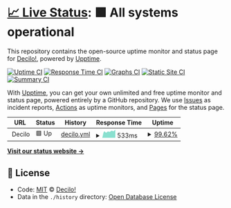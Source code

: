 # [📈 Live Status](https://status.decilo.ar): <!--live status--> **🟩 All systems operational**

This repository contains the open-source uptime monitor and status page for [Decilo!](https://decilo.ar), powered by [Upptime](https://github.com/upptime/upptime).

[![Uptime CI](https://github.com/koj-co/upptime/workflows/Uptime%20CI/badge.svg)](https://github.com/koj-co/upptime/actions?query=workflow%3A%22Uptime+CI%22)
[![Response Time CI](https://github.com/koj-co/upptime/workflows/Response%20Time%20CI/badge.svg)](https://github.com/koj-co/upptime/actions?query=workflow%3A%22Response+Time+CI%22)
[![Graphs CI](https://github.com/koj-co/upptime/workflows/Graphs%20CI/badge.svg)](https://github.com/koj-co/upptime/actions?query=workflow%3A%22Graphs+CI%22)
[![Static Site CI](https://github.com/koj-co/upptime/workflows/Static%20Site%20CI/badge.svg)](https://github.com/koj-co/upptime/actions?query=workflow%3A%22Static+Site+CI%22)
[![Summary CI](https://github.com/koj-co/upptime/workflows/Summary%20CI/badge.svg)](https://github.com/koj-co/upptime/actions?query=workflow%3A%22Summary+CI%22)

With [Upptime](https://upptime.js.org), you can get your own unlimited and free uptime monitor and status page, powered entirely by a GitHub repository. We use [Issues](https://github.com/decilo/decilo_upttime/issues) as incident reports, [Actions](https://github.com/decilo/decilo_upttime/actions) as uptime monitors, and [Pages](https://status.decilo.ar) for the status page.

<!--start: status pages-->
<!-- This summary is generated by Upptime (https://github.com/upptime/upptime) -->
<!-- Do not edit this manually, your changes will be overwritten -->
<!-- prettier-ignore -->
| URL | Status | History | Response Time | Uptime |
| --- | ------ | ------- | ------------- | ------ |
| <img alt="" src="https://favicons.githubusercontent.com/null" height="13"> Decilo | 🟩 Up | [decilo.yml](https://github.com/decilo/decilo_upptime/commits/master/history/decilo.yml) | <details><summary><img alt="Response time graph" src="./graphs/decilo/response-time-week.png" height="20"> 533ms</summary><br><a href="https://status.decilo.ar/history/decilo"><img alt="Response time 1813" src="https://img.shields.io/endpoint?url=https%3A%2F%2Fraw.githubusercontent.com%2Fdecilo%2Fdecilo_upptime%2Fmaster%2Fapi%2Fdecilo%2Fresponse-time.json"></a><br><a href="https://status.decilo.ar/history/decilo"><img alt="24-hour response time 647" src="https://img.shields.io/endpoint?url=https%3A%2F%2Fraw.githubusercontent.com%2Fdecilo%2Fdecilo_upptime%2Fmaster%2Fapi%2Fdecilo%2Fresponse-time-day.json"></a><br><a href="https://status.decilo.ar/history/decilo"><img alt="7-day response time 533" src="https://img.shields.io/endpoint?url=https%3A%2F%2Fraw.githubusercontent.com%2Fdecilo%2Fdecilo_upptime%2Fmaster%2Fapi%2Fdecilo%2Fresponse-time-week.json"></a><br><a href="https://status.decilo.ar/history/decilo"><img alt="30-day response time 1813" src="https://img.shields.io/endpoint?url=https%3A%2F%2Fraw.githubusercontent.com%2Fdecilo%2Fdecilo_upptime%2Fmaster%2Fapi%2Fdecilo%2Fresponse-time-month.json"></a><br><a href="https://status.decilo.ar/history/decilo"><img alt="1-year response time 1813" src="https://img.shields.io/endpoint?url=https%3A%2F%2Fraw.githubusercontent.com%2Fdecilo%2Fdecilo_upptime%2Fmaster%2Fapi%2Fdecilo%2Fresponse-time-year.json"></a></details> | <details><summary><a href="https://status.decilo.ar/history/decilo">99.62%</a></summary><a href="https://status.decilo.ar/history/decilo"><img alt="All-time uptime 99.64%" src="https://img.shields.io/endpoint?url=https%3A%2F%2Fraw.githubusercontent.com%2Fdecilo%2Fdecilo_upptime%2Fmaster%2Fapi%2Fdecilo%2Fuptime.json"></a><br><a href="https://status.decilo.ar/history/decilo"><img alt="24-hour uptime 97.37%" src="https://img.shields.io/endpoint?url=https%3A%2F%2Fraw.githubusercontent.com%2Fdecilo%2Fdecilo_upptime%2Fmaster%2Fapi%2Fdecilo%2Fuptime-day.json"></a><br><a href="https://status.decilo.ar/history/decilo"><img alt="7-day uptime 99.62%" src="https://img.shields.io/endpoint?url=https%3A%2F%2Fraw.githubusercontent.com%2Fdecilo%2Fdecilo_upptime%2Fmaster%2Fapi%2Fdecilo%2Fuptime-week.json"></a><br><a href="https://status.decilo.ar/history/decilo"><img alt="30-day uptime 99.64%" src="https://img.shields.io/endpoint?url=https%3A%2F%2Fraw.githubusercontent.com%2Fdecilo%2Fdecilo_upptime%2Fmaster%2Fapi%2Fdecilo%2Fuptime-month.json"></a><br><a href="https://status.decilo.ar/history/decilo"><img alt="1-year uptime 99.64%" src="https://img.shields.io/endpoint?url=https%3A%2F%2Fraw.githubusercontent.com%2Fdecilo%2Fdecilo_upptime%2Fmaster%2Fapi%2Fdecilo%2Fuptime-year.json"></a></details>

<!--end: status pages-->

[**Visit our status website →**](https://status.decilo.ar)

## 📄 License

- Code: [MIT](./LICENSE) © [Decilo!](https://decilo.ar)
- Data in the `./history` directory: [Open Database License](https://opendatacommons.org/licenses/odbl/1-0/)
